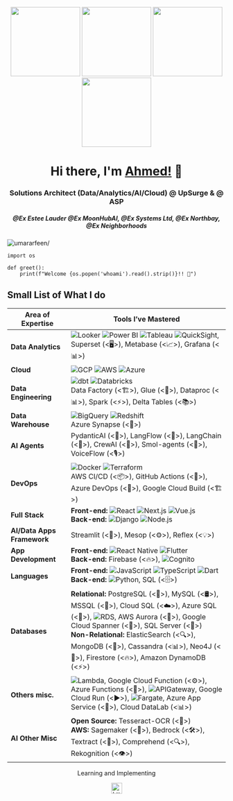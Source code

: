 <p align="center"> <img src="https://octodex.github.com/images/vinyltocat.png" height="160px" width="160px"> <img src="https://octodex.github.com/images/daftpunktocat-thomas.gif" height="160px" width="160px"> <img src="https://octodex.github.com/images/daftpunktocat-guy.gif" height="160px" width="160px"> <img src="https://octodex.github.com/images/Robotocat.png" height="160px" width="160px"></p>

<h1 align="center">Hi there, I'm <a href="https://github.com/ahmed141"  target="_blank">Ahmed!</a> 👋</h1>
    
<h3 align="center">Solutions Architect (Data/Analytics/AI/Cloud) @ UpSurge & @ ASP</h3>
<h5 align="center">@Ex Estee Lauder @Ex MoonHubAI, @Ex Systems Ltd, @Ex Northbay, @Ex Neighborhoods</h5>
<p align="left"> <img src="https://komarev.com/ghpvc/?username=Anon-Exloiter&style=flat&color=blueviolet" alt=umararfeen/> </p>

```python3
import os

def greet():
    print(f"Welcome {os.popen('whoami').read().strip()}!! 👋")
```

## Small List of What I do

| **Area of Expertise**      | **Tools I’ve Mastered**                                                                                                                                                                                                                                  |
|----------------------------|---------------------------------------------------------------------------------------------------------------------------------------------------------------------------------------------------------------------------------------------------------|
| **Data Analytics**         | ![Looker](https://img.shields.io/badge/Looker-4285F4?logo=google&logoColor=white) ![Power BI](https://img.shields.io/badge/PowerBI-F2C811?logo=powerbi&logoColor=black) ![Tableau](https://img.shields.io/badge/Tableau-E97627?logo=tableau&logoColor=white) ![QuickSight]([https://img.shields.io/badge/Amazon-Quicksight-orange](https://img.shields.io/badge/Amazon-Quicksight-orange)), Superset (<🖥️>), Metabase (<📈>), Grafana (<📊>)                                                                                                                                                             |
| **Cloud**                  | ![GCP](https://img.shields.io/badge/Google_Cloud-4285F4?logo=googlecloud&logoColor=white) ![AWS](https://img.shields.io/badge/AWS-232F3E?logo=amazonaws&logoColor=white) ![Azure](https://img.shields.io/badge/Azure-0078D4?logo=microsoftazure&logoColor=white) |
| **Data Engineering**       | ![dbt](https://img.shields.io/badge/dbt-FF694B?logo=dbt&logoColor=white) ![Databricks](https://img.shields.io/badge/Databricks-FC6D26?logo=databricks&logoColor=white) <br> Data Factory (<🏗️>), Glue (<🧪>), Dataproc (<📊>), Spark (<⚡>), Delta Tables (<📚>)                                        |
| **Data Warehouse**         | ![BigQuery](https://img.shields.io/badge/BigQuery-4285F4?logo=googlecloud&logoColor=white) ![Redshift](https://img.shields.io/badge/Amazon_Redshift-232F3E?logo=amazonaws&logoColor=white) <br> Azure Synapse (<🔷>)                                                                           |
| **AI Agents**              | PydanticAI (<🤖>), LangFlow (<📜>), LangChain (<🔗>), CrewAI (<🚀>), Smol-agents (<🧠>), VoiceFlow (<🎙️>)                                                                                                                                                |
| **DevOps**                 | ![Docker](https://img.shields.io/badge/Docker-2496ED?logo=docker&logoColor=white) ![Terraform](https://img.shields.io/badge/Terraform-623CE4?logo=terraform&logoColor=white) <br> AWS CI/CD (<📦>), GitHub Actions (<🔄>), Azure DevOps (<🔧>), Google Cloud Build (<🏗️>) |
| **Full Stack**             | **Front-end:** ![React](https://img.shields.io/badge/React-61DAFB?logo=react&logoColor=black) ![Next.js](https://img.shields.io/badge/Next.js-000000?logo=nextdotjs&logoColor=white) ![Vue.js](https://img.shields.io/badge/Vue.js-4FC08D?logo=vuedotjs&logoColor=white) <br> **Back-end:** ![Django](https://img.shields.io/badge/Django-092E20?logo=django&logoColor=white) ![Node.js](https://img.shields.io/badge/Node.js-339933?logo=nodedotjs&logoColor=white)                                                                                                                                                                  |
| **AI/Data Apps Framework** | Streamlit (<🌟>), Mesop (<⚙️>), Reflex (<💡>)                                                                                                                                                                                                             |
| **App Development**        | **Front-end:** ![React Native](https://img.shields.io/badge/React_Native-61DAFB?logo=react&logoColor=black) ![Flutter](https://img.shields.io/badge/Flutter-02569B?logo=flutter&logoColor=white) <br> **Back-end:** Firebase (<🔥>), ![Cognito]([https://img.shields.io/badge/Tableau-E97627?logo=tableau&logoColor=white](https://img.shields.io/badge/Amazon-Cognito-orange))        |
| **Languages**              | **Front-end:** ![JavaScript](https://img.shields.io/badge/JavaScript-F7DF1E?logo=javascript&logoColor=black) ![TypeScript](https://img.shields.io/badge/TypeScript-3178C6?logo=typescript&logoColor=white) ![Dart](https://img.shields.io/badge/Dart-0175C2?logo=dart&logoColor=white) <br> **Back-end:** ![Python](https://img.shields.io/badge/Python-3776AB?logo=python&logoColor=white), SQL (<🗄️>) |
| **Databases**              | **Relational:** PostgreSQL (<🐘>), MySQL (<🛢️>), MSSQL (<🔳>), Cloud SQL (<☁️>), Azure SQL (<🔵>), ![RDS]([https://img.shields.io/badge/Tableau-E97627?logo=tableau&logoColor=white](https://img.shields.io/badge/Amazon-RDS-orange)), AWS Aurora (<🌟>), Google Cloud Spanner (<🔗>), SQL Server (<📂>) <br> **Non-Relational:** ElasticSearch (<🔍>), MongoDB (<🍃>), Cassandra (<📊>), Neo4J (<🧠>), Firestore (<🔥>), Amazon DynamoDB (<⚡>) |
| **Others misc.**           | ![Lambda]([https://img.shields.io/badge/Tableau-E97627?logo=tableau&logoColor=white](https://img.shields.io/badge/Amazon-Lambda-orange)), Google Cloud Function (<⚙️>), Azure Functions (<🔧>), ![APIGateway]([https://img.shields.io/badge/Tableau-E97627?logo=tableau&logoColor=white](https://img.shields.io/badge/Amazon-API_Gateway-orange)), Google Cloud Run (<▶️>), ![Fargate]([https://img.shields.io/badge/Tableau-E97627?logo=tableau&logoColor=white](https://img.shields.io/badge/Amazon-Fargate-orange)), Azure App Service (<📱>), Cloud DataLab (<📊>)                                                          |
| **AI Other Misc**          | **Open Source:** Tesseract-OCR (<📜>) <br> **AWS:** Sagemaker (<🧠>), Bedrock (<🛠️>), Textract (<📄>), Comprehend (<🔍>), Rekognition (<👁️>)                                                                                                               |



<p align="center"> Learning and Implementing </p>



<p align="center"> 
<a href="https://www.linkedin.com/in/ahmedshahzad141" target="blank"><img align="center" src=https://cdn.jsdelivr.net/npm/simple-icons@3.0.1/icons/linkedin.svg alt="https://www.linkedin.com/in/ahmedshahzad141/" height="25" width="25" /></a>    
</p>
